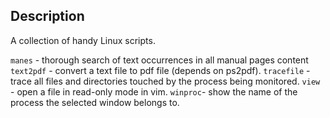 Description
-----------

A collection of handy Linux scripts.

`manes` - thorough search of text occurrences in all manual pages content
`text2pdf` - convert a text file to pdf file (depends on ps2pdf).
`tracefile` - trace all files and directories touched by the process being monitored.
`view` - open a file in read-only mode in vim.
`winproc`- show the name of the process the selected window belongs to.
